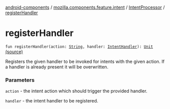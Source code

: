 [android-components](../../index.md) / [mozilla.components.feature.intent](../index.md) / [IntentProcessor](index.md) / [registerHandler](./register-handler.md)

# registerHandler

`fun registerHandler(action: `[`String`](https://kotlinlang.org/api/latest/jvm/stdlib/kotlin/-string/index.html)`, handler: `[`IntentHandler`](../-intent-handler.md)`): `[`Unit`](https://kotlinlang.org/api/latest/jvm/stdlib/kotlin/-unit/index.html) [(source)](https://github.com/mozilla-mobile/android-components/blob/master/components/feature/intent/src/main/java/mozilla/components/feature/intent/IntentProcessor.kt#L130)

Registers the given handler to be invoked for intents with the given action. If a
handler is already present it will be overwritten.

### Parameters

`action` - the intent action which should trigger the provided handler.

`handler` - the intent handler to be registered.